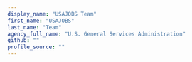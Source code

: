 ```yaml
---
display_name: "USAJOBS Team"
first_name: "USAJOBS"
last_name: "Team"
agency_full_name: "U.S. General Services Administration"
github: ""
profile_source: ""
---
```

